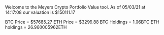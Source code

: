 Welcome to the Meyers Crypto Portfolio Value tool. 
As of 05/03/21 at 14:17:08 our valuation is $150111.17 

BTC Price = $57685.27
 ETH Price = $3299.88
BTC Holdings = 1.06BTC
 ETH holdings = 26.960005962ETH 
